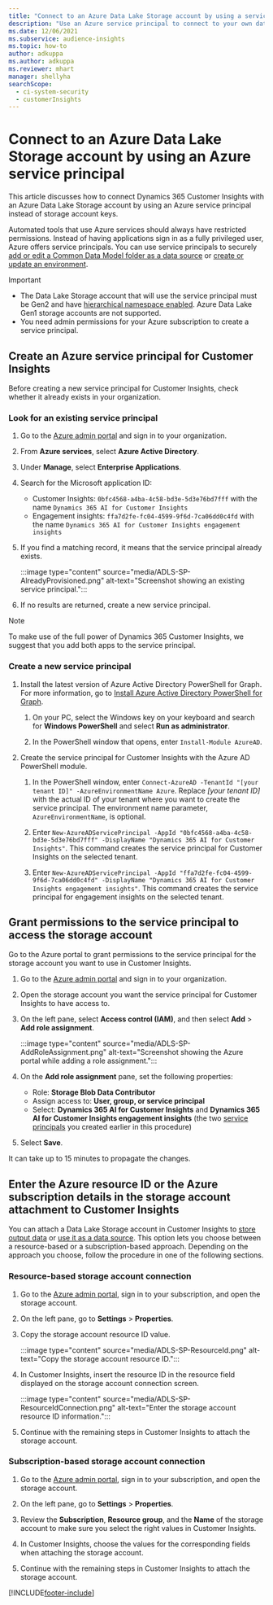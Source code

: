 ```yaml
---
title: "Connect to an Azure Data Lake Storage account by using a service principal"
description: "Use an Azure service principal to connect to your own data lake."
ms.date: 12/06/2021
ms.subservice: audience-insights
ms.topic: how-to
author: adkuppa
ms.author: adkuppa
ms.reviewer: mhart
manager: shellyha
searchScope: 
  - ci-system-security
  - customerInsights
---
```


# Connect to an Azure Data Lake Storage account by using an Azure service principal

This article discusses how to connect Dynamics 365 Customer Insights with an Azure Data Lake Storage account by using an Azure service principal instead of storage account keys. 

Automated tools that use Azure services should always have restricted permissions. Instead of having applications sign in as a fully privileged user, Azure offers service principals. You can use service principals to securely [add or edit a Common Data Model folder as a data source](connect-common-data-model.md) or [create or update an environment](create-environment.md).

> [!IMPORTANT]
> - The Data Lake Storage account that will use the service principal must be Gen2 and have [hierarchical namespace enabled](/azure/storage/blobs/data-lake-storage-namespace). Azure Data Lake Gen1 storage accounts are not supported.
> - You need admin permissions for your Azure subscription to create a service principal.

## Create an Azure service principal for Customer Insights

Before creating a new service principal for Customer Insights, check whether it already exists in your organization.

### Look for an existing service principal

1. Go to the [Azure admin portal](https://portal.azure.com) and sign in to your organization.

2. From **Azure services**, select **Azure Active Directory**.

3. Under **Manage**, select **Enterprise Applications**.

4. Search for the Microsoft application ID:
   - Customer Insights: `0bfc4568-a4ba-4c58-bd3e-5d3e76bd7fff` with the name `Dynamics 365 AI for Customer Insights`
   - Engagement insights: `ffa7d2fe-fc04-4599-9f6d-7ca06dd0c4fd` with the name `Dynamics 365 AI for Customer Insights engagement insights`

5. If you find a matching record, it means that the service principal already exists. 
   
   :::image type="content" source="media/ADLS-SP-AlreadyProvisioned.png" alt-text="Screenshot showing an existing service principal.":::
   
6. If no results are returned, create a new service principal.

>[!NOTE]
>To make use of the full power of Dynamics 365 Customer Insights, we suggest that you add both apps to the service principal.

### Create a new service principal

1. Install the latest version of Azure Active Directory PowerShell for Graph. For more information, go to [Install Azure Active Directory PowerShell for Graph](/powershell/azure/active-directory/install-adv2).

   1. On your PC, select the Windows key on your keyboard and search for **Windows PowerShell** and select **Run as administrator**.
   
   1. In the PowerShell window that opens, enter `Install-Module AzureAD`.

2. Create the service principal for Customer Insights with the Azure AD PowerShell module.

   1. In the PowerShell window, enter `Connect-AzureAD -TenantId "[your tenant ID]" -AzureEnvironmentName Azure`. Replace *[your tenant ID]* with the actual ID of your tenant where you want to create the service principal. The environment name parameter, `AzureEnvironmentName`, is optional.
  
   1. Enter `New-AzureADServicePrincipal -AppId "0bfc4568-a4ba-4c58-bd3e-5d3e76bd7fff" -DisplayName "Dynamics 365 AI for Customer Insights"`. This command creates the service principal for Customer Insights on the selected tenant. 

   1. Enter `New-AzureADServicePrincipal -AppId "ffa7d2fe-fc04-4599-9f6d-7ca06dd0c4fd" -DisplayName "Dynamics 365 AI for Customer Insights engagement insights"`. This command creates the service principal for engagement insights on the selected tenant.

## Grant permissions to the service principal to access the storage account

Go to the Azure portal to grant permissions to the service principal for the storage account you want to use in Customer Insights.

1. Go to the [Azure admin portal](https://portal.azure.com) and sign in to your organization.

1. Open the storage account you want the service principal for Customer Insights to have access to.

1. On the left pane, select **Access control (IAM)**, and then select **Add** > **Add role assignment**.

   :::image type="content" source="media/ADLS-SP-AddRoleAssignment.png" alt-text="Screenshot showing the Azure portal while adding a role assignment.":::

1. On the **Add role assignment** pane, set the following properties:
   - Role: **Storage Blob Data Contributor**
   - Assign access to: **User, group, or service principal**
   - Select: **Dynamics 365 AI for Customer Insights** and **Dynamics 365 AI for Customer Insights engagement insights** (the two [service principals](#create-a-new-service-principal) you created earlier in this procedure)

1.	Select **Save**.

It can take up to 15 minutes to propagate the changes.

## Enter the Azure resource ID or the Azure subscription details in the storage account attachment to Customer Insights

You can attach a Data Lake Storage account in Customer Insights to [store output data](manage-environments.md) or [use it as a data source](/dynamics365/customer-insights/audience-insights/connect-dataverse-managed-lake). This option lets you choose between a resource-based or a subscription-based approach. Depending on the approach you choose, follow the procedure in one of the following sections.

### Resource-based storage account connection

1. Go to the [Azure admin portal](https://portal.azure.com), sign in to your subscription, and open the storage account.

1. On the left pane, go to **Settings** > **Properties**.

1. Copy the storage account resource ID value.

   :::image type="content" source="media/ADLS-SP-ResourceId.png" alt-text="Copy the storage account resource ID.":::

1. In Customer Insights, insert the resource ID in the resource field displayed on the storage account connection screen.

   :::image type="content" source="media/ADLS-SP-ResourceIdConnection.png" alt-text="Enter the storage account resource ID information.":::   

1. Continue with the remaining steps in Customer Insights to attach the storage account.

### Subscription-based storage account connection

1. Go to the [Azure admin portal](https://portal.azure.com), sign in to your subscription, and open the storage account.

1. On the left pane, go to **Settings** > **Properties**.

1. Review the **Subscription**, **Resource group**, and the **Name** of the storage account to make sure you select the right values in Customer Insights.

1. In Customer Insights, choose the values for the corresponding fields when attaching the storage account.

1. Continue with the remaining steps in Customer Insights to attach the storage account.


[!INCLUDE[footer-include](../includes/footer-banner.md)]